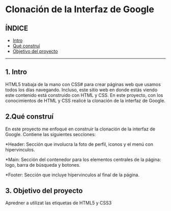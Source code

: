 # Clonación de la Interfaz de Google

## ÍNDICE

* [Intro](#)
* [Qué construí](#)
* [Objetivo del proyecto](#)

***

## 1. Intro
HTML5 trabaja de la mano con CSS# para crear páginas web que usamos todos los días navegando. Incluso, este sitio web en donde estás viendo este contenido está construido con HTML y CSS. En este proyecto, con los conocimientos de HTML y CSS realicé la clonación de la interfaz de Google.

## 2.Qué construí
En este proyecto me enfoqué en construir la clonación de la interfaz de Google.
Contiene las siguientes secciones:

*Header: Sección que involucra la foto de perfil, iconos y el menú con hipervinculos.

*Main: Sección del contenedor para los elementos centrales de la página: logo, barra de búsqueda y botones.

*Footer: Sección que incluye hípervinculos al final de la página.

## 3. Objetivo del proyecto
Apredner a utilizat las etiquetas de HTML5 y CSS3
